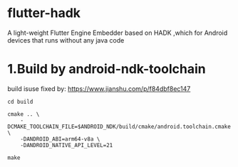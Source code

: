 # flutter-hadk
A light-weight Flutter Engine Embedder based on HADK ,which for Android devices that runs without any java code

# 1.Build by android-ndk-toolchain
build isuse fixed by: https://www.jianshu.com/p/f84dbf8ec147
```
cd build

cmake .. \
    -DCMAKE_TOOLCHAIN_FILE=$ANDROID_NDK/build/cmake/android.toolchain.cmake \
    -DANDROID_ABI=arm64-v8a \
    -DANDROID_NATIVE_API_LEVEL=21

make
```